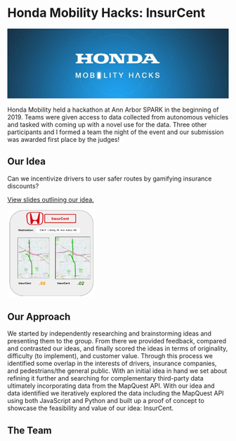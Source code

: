# Honda Mobility Hacks: InsurCent

<img src="content/hack_header.jpg"/>

Honda Mobility held a hackathon at Ann Arbor SPARK in the beginning of 2019. Teams were given access to data collected from autonomous vehicles and tasked with coming up with a novel use for the data. Three other participants and I formed a team the night of the event and our submission was awarded first place by the judges!

## Our Idea
Can we incentivize drivers to user safer routes by gamifying insurance discounts?

[View slides outlining our idea.](https://github.com/Bcromas/honda_mobility_hacks/blob/master/content/InsurCent.pdf)

<img src="content/hack_insurcent.png" width="200" height="200" />

## Our Approach
We started by independently researching and brainstorming ideas and presenting them to the group. From there we provided feedback, compared and contrasted our ideas, and finally scored the ideas in terms of originality, difficulty (to implement), and customer value. Through this process we identified some overlap in the interests of drivers, insurance companies, and pedestrians/the general public. With an initial idea in hand we set about refining it further and searching for complementary third-party data ultimately incorporating data from the MapQuest API. With our idea and data identified we iteratively explored the data including the MapQuest API using both JavaScript and Python and built up a proof of concept to showcase the feasibility and value of our idea: InsurCent.    

## The Team

